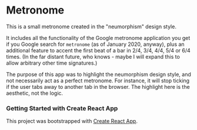 # Metronome

This is a small metronome created in the "neumorphism" design style.

It includes all the functionality of the Google metronome application you get if you Google search for `metronome` (as of January 2020, anyway), plus an additional feature to accent the first beat of a bar in 2/4, 3/4, 4/4, 5/4 or 6/4 times. (In the far distant future, who knows - maybe I will expand this to allow arbitrary other time signatures.)

The purpose of this app was to highlight the neumorphism design style, and not necessarily act as a perfect metronome. For instance, it will stop ticking if the user tabs away to another tab in the browser. The highlight here is the aesthetic, not the logic. 

### Getting Started with Create React App

This project was bootstrapped with [Create React App](https://github.com/facebook/create-react-app).

